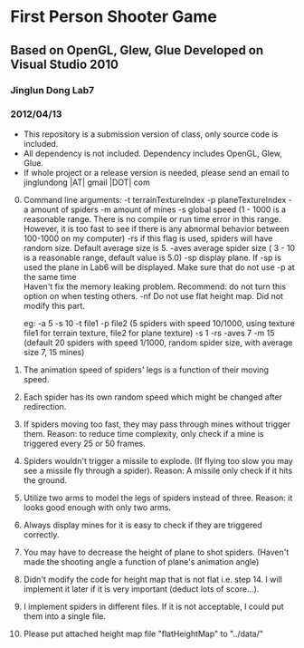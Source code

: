 # First Person Shooter Game 
## Based on OpenGL, Glew, Glue Developed on Visual Studio 2010
### Jinglun Dong Lab7
### 2012/04/13
+ This repository is a submission version of class, only source code is included. 
+ All dependency is not included. Dependency includes OpenGL, Glew, Glue.
+ If whole project or a release version is needed, please send an email to jinglundong |AT| gmail |DOT| com

0. Command line arguments: 	-t 			terrainTextureIndex
							-p			planeTextureIndex
							-a			amount of spiders
							-m			amount of mines
							-s			global speed  (1 - 1000 is a reasonable range. There is no compile or run time error in this range. 
										However, it is too fast to see if there is any abnormal behavior between 100-1000 on my computer)
							-rs			if this flag is used, spiders will have random size. Default average size is 5.
							-aves		average spider size ( 3 - 10 is a reasonable range, default value is 5.0)
							-sp			display plane. If -sp is used the plane in Lab6 will be displayed. Make sure that do not use -p at the same time	
										Haven't fix the memory leaking problem. Recommend: do not turn this option on when testing others.
							-nf			Do not use flat height map. Did not modify this part.
							
	eg: -a 5 -s 10 -t file1 -p file2    (5 spiders with speed 10/1000, using texture file1 for terrain texture, file2 for plane texture)
		-s 1 -rs -aves 7 -m 15			(default 20 spiders with speed 1/1000, random spider size, with average size 7, 15 mines)				
	
1. The animation speed of spiders' legs is a function of their moving speed. 

2. Each spider has its own random speed which might be changed after redirection.

3. If spiders moving too fast, they may pass through mines without trigger them. Reason: to reduce time complexity, only check if a mine is triggered 
	every 25 or 50 frames.
	
4. Spiders wouldn't trigger a missile to explode. (If flying too slow you may see a missile fly through a spider).
	Reason: A missile only check if it hits the ground.
	
5. Utilize two arms to model the legs of spiders instead of three. Reason: it looks good enough with only two arms.

6. Always display mines for it is easy to check if they are triggered correctly.

7. You may have to decrease the height of plane to shot spiders. (Haven't made the shooting angle a function of plane's animation angle)

8. Didn't modify the code for height map that is not flat i.e. step 14. I will implement it later if it is very important (deduct lots of score...).

9. I implement spiders in different files. If it is not acceptable, I could put them into a single file.

10. Please put attached height map file "flatHeightMap" to "../data/"

